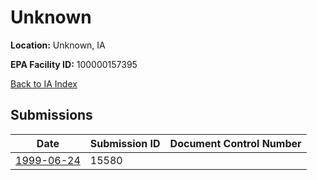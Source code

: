 # Unknown

**Location:** Unknown, IA

**EPA Facility ID:** 100000157395

[Back to IA Index](../../index.md)

## Submissions

| Date | Submission ID | Document Control Number |
|------|--------------|-------------------------|
| [1999-06-24](submissions/15580.md) | 15580 |  |

